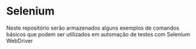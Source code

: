 # Selenium
Neste repositório serão armazenados alguns exemplos de comandos básicos que podem ser utilizados em automação de testes com
Selenium WebDriver
